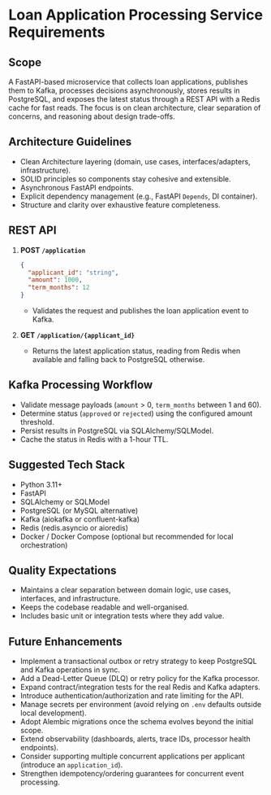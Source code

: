 # Loan Application Processing Service Requirements

## Scope

A FastAPI-based microservice that collects loan applications, publishes them to Kafka, processes decisions asynchronously, stores results in PostgreSQL, and exposes the latest status through a REST API with a Redis cache for fast reads. The focus is on clean architecture, clear separation of concerns, and reasoning about design trade-offs.

## Architecture Guidelines

- Clean Architecture layering (domain, use cases, interfaces/adapters, infrastructure).
- SOLID principles so components stay cohesive and extensible.
- Asynchronous FastAPI endpoints.
- Explicit dependency management (e.g., FastAPI `Depends`, DI container).
- Structure and clarity over exhaustive feature completeness.

## REST API

1. **POST `/application`**
   ```json
   {
     "applicant_id": "string",
     "amount": 1000,
     "term_months": 12
   }
   ```
   - Validates the request and publishes the loan application event to Kafka.

2. **GET `/application/{applicant_id}`**
   - Returns the latest application status, reading from Redis when available and falling back to PostgreSQL otherwise.

## Kafka Processing Workflow

- Validate message payloads (`amount` > 0, `term_months` between 1 and 60).
- Determine status (`approved` or `rejected`) using the configured amount threshold.
- Persist results in PostgreSQL via SQLAlchemy/SQLModel.
- Cache the status in Redis with a 1-hour TTL.

## Suggested Tech Stack

- Python 3.11+
- FastAPI
- SQLAlchemy or SQLModel
- PostgreSQL (or MySQL alternative)
- Kafka (aiokafka or confluent-kafka)
- Redis (redis.asyncio or aioredis)
- Docker / Docker Compose (optional but recommended for local orchestration)

## Quality Expectations

- Maintains a clear separation between domain logic, use cases, interfaces, and infrastructure.
- Keeps the codebase readable and well-organised.
- Includes basic unit or integration tests where they add value.

## Future Enhancements

- Implement a transactional outbox or retry strategy to keep PostgreSQL and Kafka operations in sync.
- Add a Dead-Letter Queue (DLQ) or retry policy for the Kafka processor.
- Expand contract/integration tests for the real Redis and Kafka adapters.
- Introduce authentication/authorization and rate limiting for the API.
- Manage secrets per environment (avoid relying on `.env` defaults outside local development).
- Adopt Alembic migrations once the schema evolves beyond the initial scope.
- Extend observability (dashboards, alerts, trace IDs, processor health endpoints).
- Consider supporting multiple concurrent applications per applicant (introduce an `application_id`).
- Strengthen idempotency/ordering guarantees for concurrent event processing.
